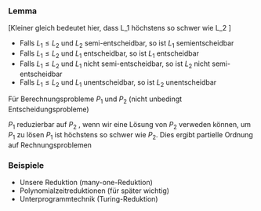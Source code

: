 ### Lemma
[Kleiner gleich bedeutet hier, dass L_1 höchstens so schwer wie L_2 ]
- Falls $L_1 \leq L_2$ und $L_2$ semi-entscheidbar, so ist $L_1$ semientscheidbar
- Falls $L_1 \leq L_2$ und $L_1$ entscheidbar, so ist $L_1$ entscheidbar
- Falls $L_1 \leq L_2$  und $L_1$ nicht semi-entscheidbar, so ist $L_2$ nicht semi-entscheidbar
- Falls $L_1 \leq L_2$  und $L_1$ unentscheidbar, so ist $L_2$  unentscheidbar


Für Berechnungsprobleme $P_1$ und $P_2$ (nicht unbedingt Entscheidungsprobleme)

$P_1$ reduzierbar auf $P_2$ , wenn wir eine Lösung von $P_2$ verweden können, um $P_1$ zu lösen
$P_1$ ist höchstens so schwer wie $P_2$.
Dies ergibt partielle Ordnung auf Rechnungsproblemen


### Beispiele

- Unsere Reduktion (many-one-Reduktion)
- Polynomialzeitreduktionen (für später wichtig)
- Unterprogrammtechnik (Turing-Reduktion)